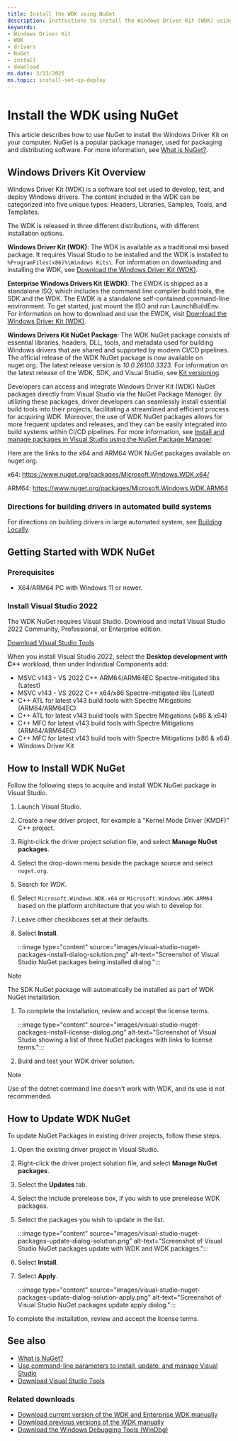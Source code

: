 ```yaml
---
title: Install the WDK using NuGet
description: Instructions to install the Windows Driver Kit (WDK) using the NuGet Package Manager in Visual Studio
keywords:
- Windows Driver Kit
- WDK
- drivers
- NuGet
- install
- download
ms.date: 3/13/2025
ms.topic: install-set-up-deploy
---
```


# Install the WDK using NuGet

This article describes how to use NuGet to install the Windows Driver Kit on your computer. NuGet is a popular package manager, used for packaging and distributing software. For more information, see [What is NuGet?](/nuget/what-is-nuget/).

## Windows Drivers Kit Overview

Windows Driver Kit (WDK) is a software tool set used to develop, test, and deploy Windows drivers. The content included in the WDK can be categorized into five unique types: Headers, Libraries, Samples, Tools, and Templates.

The WDK is released in three different distributions, with different installation options.

**Windows Driver Kit (WDK)**: The WDK is available as a traditional msi based package. It requires Visual Studio to be installed and the WDK is installed to `%ProgramFiles(x86)%\Windows Kits\`. For information on downloading and installing the WDK, see [Download the Windows Driver Kit (WDK)](.\download-the-wdk.md).

**Enterprise Windows Drivers Kit (EWDK)**: The EWDK is shipped as a standalone ISO, which includes the command line compiler build tools, the SDK and the WDK. The EWDK is a standalone self-contained command-line environment. To get started, just mount the ISO and run LaunchBuildEnv. For information on how to download and use the EWDK, visit [Download the Windows Driver Kit (WDK)](.\download-the-wdk.md).

**Windows Drivers Kit NuGet Package**: The WDK NuGet package consists of essential libraries, headers, DLL, tools, and metadata used for building Windows drivers that are shared and supported by modern CI/CD pipelines. The official release of the WDK NuGet package is now available on nuget.org. The latest release version is *10.0.26100.3323*. For information on the latest release of the WDK, SDK, and Visual Studio, see [Kit versioning](./download-the-wdk.md#kit-versioning).

Developers can access and integrate Windows Driver Kit (WDK) NuGet packages directly from Visual Studio via the NuGet Package Manager. By utilizing these packages, driver developers can seamlessly install essential build tools into their projects, facilitating a streamlined and efficient process for acquiring WDK. Moreover, the use of WDK NuGet packages allows for more frequent updates and releases, and they can be easily integrated into build systems within CI/CD pipelines. For more information, see [Install and manage packages in Visual Studio using the NuGet Package Manager](/nuget/consume-packages/install-use-packages-visual-studio/).

Here are the links to the x64 and ARM64 WDK NuGet packages available on nuget.org.

x64: <https://www.nuget.org/packages/Microsoft.Windows.WDK.x64/>

ARM64: <https://www.nuget.org/packages/Microsoft.Windows.WDK.ARM64>

### Directions for building drivers in automated build systems

For directions on building drivers in large automated system, see [Building Locally](https://github.com/microsoft/Windows-driver-samples/blob/main/Building-Locally.md).

## Getting Started with WDK NuGet

### Prerequisites

- X64/ARM64 PC with Windows 11 or newer.

### Install Visual Studio 2022

The WDK NuGet requires Visual Studio. Download and install Visual Studio 2022 Community, Professional, or Enterprise edition.

[Download Visual Studio Tools](https://visualstudio.microsoft.com/downloads/)

When you install Visual Studio 2022, select the **Desktop development with C++** workload, then under Individual Components add:

- MSVC v143 - VS 2022 C++ ARM64/ARM64EC Spectre-mitigated libs (Latest)
- MSVC v143 - VS 2022 C++ x64/x86 Spectre-mitigated libs (Latest)
- C++ ATL for latest v143 build tools with Spectre Mitigations (ARM64/ARM64EC)
- C++ ATL for latest v143 build tools with Spectre Mitigations (x86 & x64)
- C++ MFC for latest v143 build tools with Spectre Mitigations (ARM64/ARM64EC)
- C++ MFC for latest v143 build tools with Spectre Mitigations (x86 & x64)
- Windows Driver Kit

## How to Install WDK NuGet

Follow the following steps to acquire and install WDK NuGet package in Visual Studio.

1. Launch Visual Studio.
1. Create a new driver project, for example a "Kernel Mode Driver (KMDF)" C++ project.
1. Right-click the driver project solution file, and select **Manage NuGet packages**.
1. Select the drop-down menu beside the package source and select `nuget.org`.
1. Search for *WDK*.
1. Select `Microsoft.Windows.WDK.x64` or `Microsoft.Windows.WDK.ARM64` based on the platform architecture that you wish to develop for.
1. Leave other checkboxes set at their defaults.
1. Select **Install**.

   :::image type="content" source="images/visual-studio-nuget-packages-install-dialog-solution.png" alt-text="Screenshot of Visual Studio NuGet packages being installed dialog.":::

> [!NOTE]
> The SDK NuGet package will automatically be installed as part of WDK NuGet installation.

1. To complete the installation, review and accept the license terms.

   :::image type="content" source="images/visual-studio-nuget-packages-install-license-dialog.png" alt-text="Screenshot of Visual Studio showing a list of three NuGet packages with links to license terms.":::

1. Build and test your WDK driver solution.

> [!NOTE]
> Use of the dotnet command line doesn't work with WDK, and its use is not recommended.

## How to Update WDK NuGet

To update NuGet Packages in existing driver projects, follow these steps.

1. Open the existing driver project in Visual Studio.
1. Right-click the driver project solution file, and select **Manage NuGet packages**.
1. Select the **Updates** tab.
1. Select the Include prerelease box, if you wish to use prerelease WDK packages.
1. Select the packages you wish to update in the list.

   :::image type="content" source="images/visual-studio-nuget-packages-update-dialog-solution.png" alt-text="Screenshot of Visual Studio NuGet packages update with WDK and WDK packages.":::

1. Select **Install**.

1. Select **Apply**.

   :::image type="content" source="images/visual-studio-nuget-packages-update-dialog-solution-apply.png" alt-text="Screenshot of Visual Studio NuGet packages update apply dialog.":::

To complete the installation, review and accept the license terms.

## See also

- [What is NuGet?](/nuget/what-is-nuget/)
- [Use command-line parameters to install, update, and manage Visual Studio](/visualstudio/install/use-command-line-parameters-to-install-visual-studio)
- [Download Visual Studio Tools](https://visualstudio.microsoft.com/downloads/)

### Related downloads

- [Download current version of the WDK and Enterprise WDK manually](download-the-wdk.md)
- [Download previous versions of the WDK manually](other-wdk-downloads.md)
- [Download the Windows Debugging Tools (WinDbg)](./debugger/debugger-download-tools.md)
